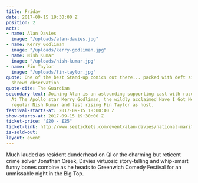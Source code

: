 ```yaml
---
title: Friday
date: 2017-09-15 19:30:00 Z
position: 2
acts:
- name: Alan Davies
  image: "/uploads/alan-davies.jpg"
- name: Kerry Godliman
  image: "/uploads/kerry-godliman.jpg"
- name: Nish Kumar
  image: "/uploads/nish-kumar.jpg"
- name: Fin Taylor
  image: "/uploads/fin-taylor.jpg"
quote: One of the best Stand-up comics out there... packed with deft silliness and
  shrewd observation
quote-cite: The Guardian
secondary-text: Joining Alan is an astounding supporting cast with razor-sharp Live
  At The Apollo star Kerry Godliman, the wildly acclaimed Have I Got News For You
  regular Nish Kumar and fast rising Fin Taylor as host.
festival-starts-at: 2017-09-15 18:00:00 Z
show-starts-at: 2017-09-15 19:30:00 Z
ticket-price: "£20 - £25"
ticket-link: http://www.seetickets.com/event/alan-davies/national-maritime-museum/1121007/
is-sold-out: 
layout: event
---
```


Much lauded as resident dunderhead on QI or the charming but reticent crime solver Jonathan Creek, Davies virtuosic story-telling and whip-smart funny bones combine as he heads to Greenwich Comedy Festival for an unmissable night in the Big Top.